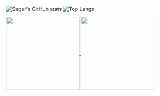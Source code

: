 ![Sagar's GitHub stats](https://github-readme-stats.vercel.app/api?username=sagarmish1234&show_icons=true&theme=radical)
![Top Langs](https://github-readme-stats.vercel.app/api/top-langs/?username=sagarmish1234&layout=compact)

<a href="https://github.com/anuraghazra/github-readme-stats">
  <img height=200 align="center" src="https://github-readme-stats.vercel.app/api?username=sagarmish1234](https://github-readme-stats.vercel.app/api?username=sagarmish1234&show_icons=true&theme=radical" />
</a>
<a href="https://github.com/anuraghazra/convoychat">
  <img height=200 align="center" src="https://github-readme-stats.vercel.app/api/top-langs?username=sagarmish1234&layout=compact&langs_count=8&card_width=320" />
</a>
